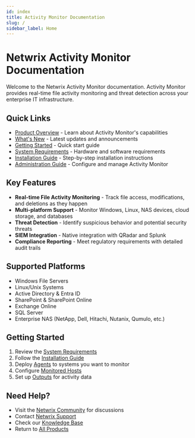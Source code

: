 ```yaml
---
id: index
title: Activity Monitor Documentation
slug: /
sidebar_label: Home
---
```


# Netwrix Activity Monitor Documentation

Welcome to the Netwrix Activity Monitor documentation. Activity Monitor provides real-time file activity monitoring and threat detection across your enterprise IT infrastructure.

## Quick Links

- [Product Overview](overview) - Learn about Activity Monitor's capabilities
- [What's New](whatsnew) - Latest updates and announcements
- [Getting Started](gettingstarted) - Quick start guide
- [System Requirements](Requirements/overview) - Hardware and software requirements
- [Installation Guide](Install/overview) - Step-by-step installation instructions
- [Administration Guide](Admin/overview) - Configure and manage Activity Monitor

## Key Features

- **Real-time File Activity Monitoring** - Track file access, modifications, and deletions as they happen
- **Multi-platform Support** - Monitor Windows, Linux, NAS devices, cloud storage, and databases
- **Threat Detection** - Identify suspicious behavior and potential security threats
- **SIEM Integration** - Native integration with QRadar and Splunk
- **Compliance Reporting** - Meet regulatory requirements with detailed audit trails

## Supported Platforms

- Windows File Servers
- Linux/Unix Systems
- Active Directory & Entra ID
- SharePoint & SharePoint Online
- Exchange Online
- SQL Server
- Enterprise NAS (NetApp, Dell, Hitachi, Nutanix, Qumulo, etc.)

## Getting Started

1. Review the [System Requirements](Requirements/overview)
2. Follow the [Installation Guide](Install/overview)
3. Deploy [Agents](Install/agents) to systems you want to monitor
4. Configure [Monitored Hosts](Admin/MonitoredHosts/overview)
5. Set up [Outputs](Admin/Outputs/overview) for activity data

## Need Help?

- Visit the [Netwrix Community](https://community.netwrix.com) for discussions
- Contact [Netwrix Support](https://www.netwrix.com/support.html)
- Check our [Knowledge Base](https://kb.netwrix.com)
- Return to [All Products](/docs) 